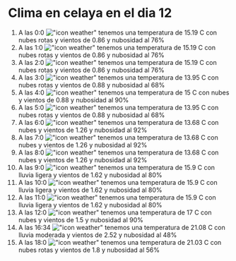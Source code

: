 # Clima en celaya en el dia 12

1. A las 0:0 !["icon weather"](http://openweathermap.org/img/w/04n.png) tenemos una temperatura de 15.19 C con nubes rotas y  vientos de 0.86 y nubosidad al 76%
1. A las 1:0 !["icon weather"](http://openweathermap.org/img/w/04n.png) tenemos una temperatura de 15.19 C con nubes rotas y  vientos de 0.86 y nubosidad al 76%
1. A las 2:0 !["icon weather"](http://openweathermap.org/img/w/04n.png) tenemos una temperatura de 15.19 C con nubes rotas y  vientos de 0.86 y nubosidad al 76%
1. A las 3:0 !["icon weather"](http://openweathermap.org/img/w/04n.png) tenemos una temperatura de 13.95 C con nubes rotas y  vientos de 0.88 y nubosidad al 68%
1. A las 4:0 !["icon weather"](http://openweathermap.org/img/w/04n.png) tenemos una temperatura de 15 C con nubes y  vientos de 0.88 y nubosidad al 90%
1. A las 5:0 !["icon weather"](http://openweathermap.org/img/w/04n.png) tenemos una temperatura de 13.95 C con nubes rotas y  vientos de 0.88 y nubosidad al 68%
1. A las 6:0 !["icon weather"](http://openweathermap.org/img/w/04n.png) tenemos una temperatura de 13.68 C con nubes y  vientos de 1.26 y nubosidad al 92%
1. A las 7:0 !["icon weather"](http://openweathermap.org/img/w/04n.png) tenemos una temperatura de 13.68 C con nubes y  vientos de 1.26 y nubosidad al 92%
1. A las 8:0 !["icon weather"](http://openweathermap.org/img/w/04d.png) tenemos una temperatura de 13.68 C con nubes y  vientos de 1.26 y nubosidad al 92%
1. A las 9:0 !["icon weather"](http://openweathermap.org/img/w/10d.png) tenemos una temperatura de 15.9 C con lluvia ligera y  vientos de 1.62 y nubosidad al 80%
1. A las 10:0 !["icon weather"](http://openweathermap.org/img/w/10d.png) tenemos una temperatura de 15.9 C con lluvia ligera y  vientos de 1.62 y nubosidad al 80%
1. A las 11:0 !["icon weather"](http://openweathermap.org/img/w/10d.png) tenemos una temperatura de 15.9 C con lluvia ligera y  vientos de 1.62 y nubosidad al 80%
1. A las 12:0 !["icon weather"](http://openweathermap.org/img/w/04d.png) tenemos una temperatura de 17 C con nubes y  vientos de 1.5 y nubosidad al 90%
1. A las 16:34 !["icon weather"](http://openweathermap.org/img/w/10d.png) tenemos una temperatura de 21.08 C con lluvia moderada y  vientos de 2.52 y nubosidad al 48%
1. A las 18:0 !["icon weather"](http://openweathermap.org/img/w/04d.png) tenemos una temperatura de 21.03 C con nubes rotas y  vientos de 1.8 y nubosidad al 56%
